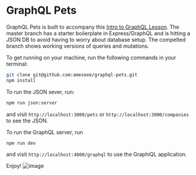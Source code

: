 # GraphQL Pets 

GraphQL Pets is built to accompany this [Intro to GraphQL Lesson](http://backend.turing.io/module4/lessons/intro-to-graphql). The master branch has a starter boilerplate in Express/GraphQL and is hitting a JSON DB to avoid having to worry about database setup. The compelted branch shows working versions of queries and mutations. 

To get running on your machine, run the following commands in your terminal:

```bash
git clone git@github.com:ameseee/graphql-pets.git
npm install 
```

To run the JSON sever, run:
```bash
npm run json:server
```
and visit `http://localhost:3000/pets` or `http://localhost:3000/companies` to see the JSON.


To run the GraphQL server, run 
```bash
npm run dev
```
and visit `http://localhost:4000/graphql` to use the GraphiQL application.

Enjoy!
![image](https://user-images.githubusercontent.com/25447342/45267495-b7cb9a00-b42a-11e8-892a-c6219719eeb1.png)

